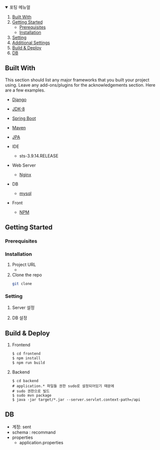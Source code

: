 <!-- TABLE OF CONTENTS -->
<details open="open">
  <summary>포팅 메뉴얼</summary>
  <ol>
    <li>
        <a href="#built-with">Built With</a></li>
    </li>
    <li>
      <a href="#getting-started">Getting Started</a>
      <ul>
        <li><a href="#prerequisites">Prerequisites</a></li>
        <li><a href="#installation">Installation</a></li>
      </ul>
    </li>
    <li><a href="#Setting">Setting</a></li>
    <li><a href="#Additional Settings">Additional Settings</a></li>
    <li><a href="#Build & Deploy">Build & Deploy</a></li>
    <li><a href="#DB">DB</a></li>
  </ol>
</details>

## Built With

This section should list any major frameworks that you built your project using. Leave any add-ons/plugins for the acknowledgements section. Here are a few examples.
* [Django](https://www.djangoproject.com/)
* [JDK-8](https://www.oracle.com/kr/java/technologies/javase/javase-jdk8-downloads.html)
* [Spring Boot](https://spring.io/projects/spring-boot)
* [Maven](https://maven.apache.org)
* [JPA](https://spring.io/projects/spring-data-jpa)

* IDE
    * sts-3.9.14.RELEASE
* Web Server
    * [Nginx](https://www.nginx.com/)
* DB
    * [mysql](https://www.mysql.com/)
* Front
    * [NPM](https://www.npmjs.com/)


<!-- GETTING STARTED -->
## Getting Started
### Prerequisites


### Installation

1. Project URL
    * []()
2. Clone the repo
   ```sh
   git clone 
   ```
   
### Setting
1. Server 설정
   
2. DB 설정


## Build & Deploy
1. Frontend
    ```sh
    $ cd frontend
    $ npm install
    $ npm run build
    ```
2. Backend
    ```sh~
    $ cd backend
    # application.* 파일들 권한 sudo로 설정되어있기 때문에
    # sudo 권한으로 빌드
    $ sudo mvn package
    $ java -jar target/*.jar --server.servlet.context-path=/api
    ```

## DB
* 계정: sent
* schema : recommand
* properties
    * application.properties
